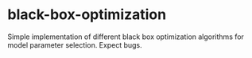 # black-box-optimization
Simple implementation of different black box optimization algorithms for model parameter selection. Expect bugs.